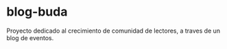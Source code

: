 # blog-buda
Proyecto dedicado al crecimiento de comunidad de lectores, a traves de un blog de eventos.
